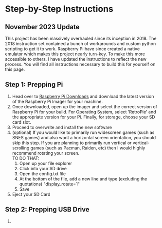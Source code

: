 # Step-by-Step Instructions

## November 2023 Update
This project has been massively overhauled since its inception in 2018. The 2018 instruction set contained a bunch of workarounds and custom python scripting to get it to work. 
Raspberry Pi have since created a native emulator which makes this project nearly turn-key. To make this more accessible to others, I have updated the instructions to reflect the new process. You will find all instructions necessary to build this for yourself on this page.

## Step 1: Prepping Pi
  1. Head over to [Raspberry Pi Downloads](raspberrypi.com/software) and download the latest version of the Raspberry Pi Imager for your machine.<br>
  2. Once downloaded, open up the imager and select the correct version of Raspberry Pi for your build. For Operating System, select 'RetroPie' and the appropriate version for your Pi. Finally, for storage, choose your SD card slot.<br>
  3. Proceed to overwrite and install the new software<br>
  4. (optional) If you would like to primarily run widescreen games (such as SNES games) and also want a horizontal screen orientation, you should skip this step. If you are planning to primarily run vertical or vertical-scrolling games (such as Pacman, Raiden, etc) then I would highly recommend rotating your screen. <br>
     TO DO THAT: <br>
       1. Open up your file explorer<br>
       2. Click into your SD drive<br>
       3. Open the config.txt file<br>
       4. At the bottom of the file, add a new line and type (excluding the quotations) "display_rotate=1"<br>
       5. Save<br>
  6. Eject your SD Card

## Step 2: Prepping USB Drive
  1. 
